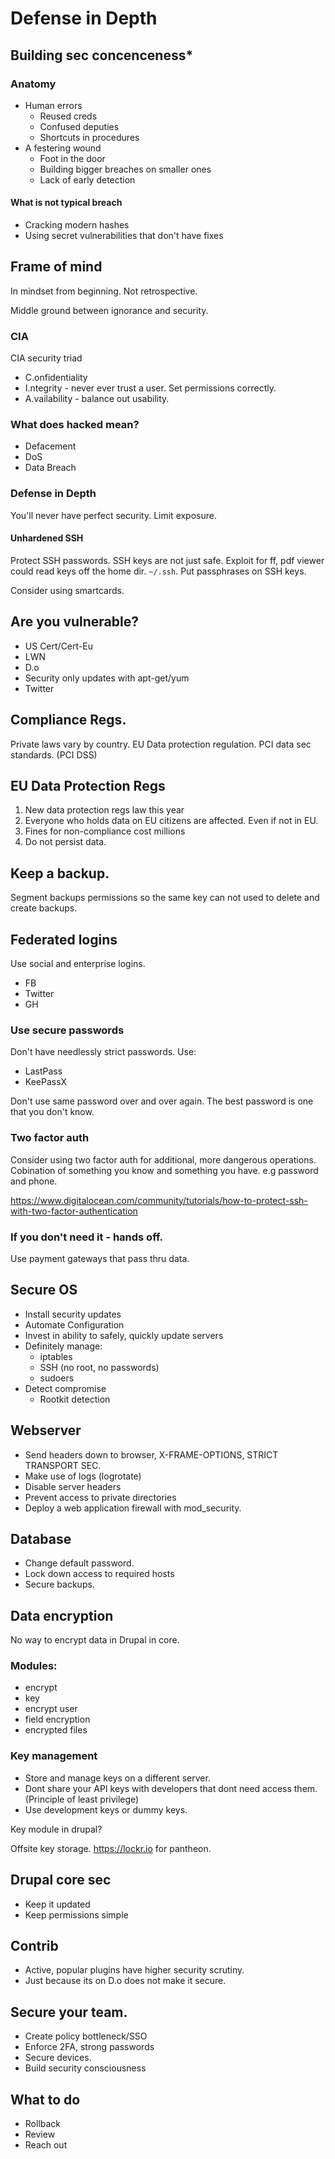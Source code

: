 # Defense in Depth

## Building sec concenceness*

### Anatomy

- Human errors
  - Reused creds
  - Confused deputies
  - Shortcuts in procedures
- A festering wound
  - Foot in the door
  - Building bigger breaches on smaller ones
  - Lack of early detection

#### What is not typical breach

- Cracking modern hashes
- Using secret vulnerabilities that don't have fixes

## Frame of mind

In mindset from beginning. Not retrospective.

Middle ground between ignorance and security.


### CIA
CIA security triad

- C.onfidentiality
- I.ntegrity - never ever trust a user. Set permissions correctly.
- A.vailability - balance out usability.

### What does hacked mean?

- Defacement
- DoS
- Data Breach

### Defense in Depth

You'll never have perfect security.
Limit exposure.

#### Unhardened SSH
Protect SSH passwords. SSH keys are not just safe. Exploit for ff, pdf viewer could read keys off the home dir. `~/.ssh`. Put passphrases on SSH keys.

Consider using smartcards.

## Are you vulnerable?

- US Cert/Cert-Eu
- LWN
- D.o
- Security only updates with apt-get/yum
- Twitter

## Compliance Regs.

Private laws vary by country. EU Data protection regulation. PCI data sec standards. (PCI DSS)

## EU Data Protection Regs

1. New data protection regs law this year
2. Everyone who holds data on EU citizens are affected. Even if not in EU.
3. Fines for non-compliance cost millions
4. Do not persist data.

## Keep a backup.

Segment backups permissions so the same key can not used to delete and create backups.

## Federated logins

Use social and enterprise logins.
- FB
- Twitter
- GH

### Use secure passwords

Don't have needlessly strict passwords. Use:
- LastPass
- KeePassX

Don't use same password over and over again. The best password is one that you don't know.

### Two factor auth

Consider using two factor auth for additional, more dangerous operations.
Cobination of something you know and something you have. e.g password and phone.

https://www.digitalocean.com/community/tutorials/how-to-protect-ssh-with-two-factor-authentication

### If you don't need it - hands off.

Use payment gateways that pass thru data.

## Secure OS

- Install security updates
- Automate Configuration
- Invest in ability to safely, quickly update servers
- Definitely manage:
  - iptables
  - SSH (no root, no passwords)
  - sudoers
- Detect compromise
  - Rootkit detection

## Webserver

- Send headers down to browser, X-FRAME-OPTIONS, STRICT TRANSPORT SEC.
- Make use of logs (logrotate)
- Disable server headers
- Prevent access to private directories
- Deploy a web application firewall with mod_security.

## Database

- Change default password.
- Lock down access to required hosts
- Secure backups.

## Data encryption

No way to encrypt data in Drupal in core.

### Modules:

- encrypt
- key
- encrypt user
- field encryption
- encrypted files

### Key management
- Store and manage keys on a different server.
- Dont share your API keys with developers that dont need access them. (Principle of least privilege)
- Use development keys or dummy keys.

Key module in drupal?

Offsite key storage. https://lockr.io for pantheon.

## Drupal core sec
- Keep it updated
- Keep permissions simple

## Contrib
- Active, popular plugins have higher security scrutiny.
- Just because its on D.o does not make it secure.

## Secure your team.
- Create policy bottleneck/SSO
- Enforce 2FA, strong passwords
- Secure devices.
- Build security consciousness

## What to do

- Rollback
- Review
- Reach out
